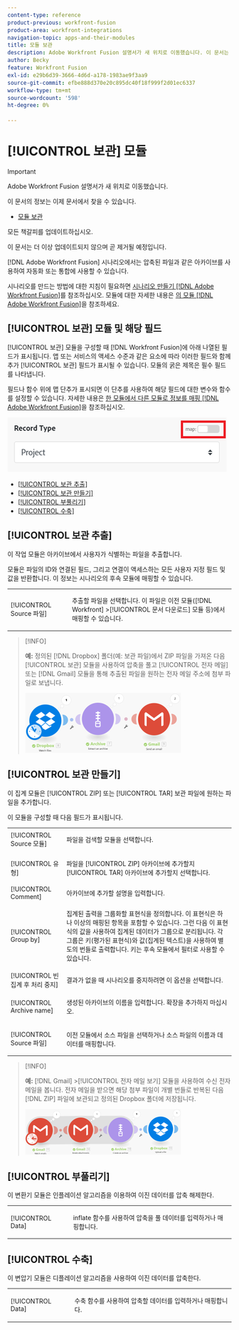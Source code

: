 ```yaml
---
content-type: reference
product-previous: workfront-fusion
product-area: workfront-integrations
navigation-topic: apps-and-their-modules
title: 모듈 보관
description: Adobe Workfront Fusion 설명서가 새 위치로 이동했습니다. 이 문서는 더 이상 사용되지 않지만, 이 기능을 다루는 새 문서에 대한 링크를 포함합니다.
author: Becky
feature: Workfront Fusion
exl-id: e29b6d39-3666-4d6d-a178-1983ae9f3aa9
source-git-commit: efbe888d370e20c895dc40f18f999f2d01ec6337
workflow-type: tm+mt
source-wordcount: '598'
ht-degree: 0%

---
```


# [!UICONTROL 보관] 모듈

>[!IMPORTANT]
>
>Adobe Workfront Fusion 설명서가 새 위치로 이동했습니다.
>
>이 문서의 정보는 이제 문서에서 찾을 수 있습니다.
>
>* [모듈 보관](https://experienceleague.adobe.com/docs/workfront-fusion/using/references/apps-and-their-modules/tools-and-transformers/archive-modules.html)
>
>모든 책갈피를 업데이트하십시오.
>
>이 문서는 더 이상 업데이트되지 않으며 곧 제거될 예정입니다.

[!DNL Adobe Workfront Fusion] 시나리오에서는 압축된 파일과 같은 아카이브를 사용하여 자동화 또는 통합에 사용할 수 있습니다.

시나리오를 만드는 방법에 대한 지침이 필요하면 [시나리오 만들기 [!DNL Adobe Workfront Fusion]](../../workfront-fusion/scenarios/create-a-scenario.md)를 참조하십시오. 모듈에 대한 자세한 내용은 [의 모듈 [!DNL Adobe Workfront Fusion]](../../workfront-fusion/modules/modules.md)을 참조하세요.

## [!UICONTROL 보관] 모듈 및 해당 필드

[!UICONTROL 보관] 모듈을 구성할 때 [!DNL Workfront Fusion]에 아래 나열된 필드가 표시됩니다. 앱 또는 서비스의 액세스 수준과 같은 요소에 따라 이러한 필드와 함께 추가 [!UICONTROL 보관] 필드가 표시될 수 있습니다. 모듈의 굵은 제목은 필수 필드를 나타냅니다.

필드나 함수 위에 맵 단추가 표시되면 이 단추를 사용하여 해당 필드에 대한 변수와 함수를 설정할 수 있습니다. 자세한 내용은 [한 모듈에서 다른 모듈로 정보를 매핑 [!DNL Adobe Workfront Fusion]](../../workfront-fusion/mapping/map-information-between-modules.md)을 참조하십시오.

![](assets/map-toggle-350x74.png)

* [[!UICONTROL 보관 추출]](#extract-an-archive)
* [[!UICONTROL 보관 만들기]](#create-an-archive)
* [[!UICONTROL 부풀리기]](#inflate)
* [[!UICONTROL 수축]](#deflate)

## [!UICONTROL 보관 추출]

이 작업 모듈은 아카이브에서 사용자가 식별하는 파일을 추출합니다.

모듈은 파일의 ID와 연결된 필드, 그리고 연결이 액세스하는 모든 사용자 지정 필드 및 값을 반환합니다. 이 정보는 시나리오의 후속 모듈에 매핑할 수 있습니다.

<table style="table-layout:auto">
 <col> 
 <col> 
 <tbody> 
  <tr> 
   <td>[!UICONTROL Source 파일]</td> 
   <td> <p> 추출할 파일을 선택합니다. 이 파일은 이전 모듈([!DNL Workfront] &gt;[!UICONTROL 문서 다운로드] 모듈 등)에서 매핑할 수 있습니다.</p>  </td> 
  </tr> 
 </tbody> 
</table>

>[!INFO]
>
>**예:** 정의된 [!DNL Dropbox] 폴더(예: 보관 파일)에서 ZIP 파일을 가져온 다음 [!UICONTROL 보관] 모듈을 사용하여 압축을 풀고 [!UICONTROL 전자 메일] 또는 [!DNL Gmail] 모듈을 통해 추출된 파일을 원하는 전자 메일 주소에 첨부 파일로 보냅니다.
>
>![](assets/example-dropbox-350x134.png)

## [!UICONTROL 보관 만들기]

이 집계 모듈은 [!UICONTROL ZIP] 또는 [!UICONTROL TAR] 보관 파일에 원하는 파일을 추가합니다.

이 모듈을 구성할 때 다음 필드가 표시됩니다.

<table style="table-layout:auto"> 
 <col> 
 <col> 
 <tbody> 
  <tr> 
   <td>[!UICONTROL Source 모듈]</td> 
   <td> <p> 파일을 검색할 모듈을 선택합니다.</p> </td> 
  </tr> 
  <tr> 
   <td>[!UICONTROL 유형] </td> 
   <td> <p>파일을 [!UICONTROL ZIP] 아카이브에 추가할지 [!UICONTROL TAR] 아카이브에 추가할지 선택합니다.</p> </td> 
  </tr> 
  <tr> 
   <td>[!UICONTROL Comment]</td> 
   <td>아카이브에 추가할 설명을 입력합니다.</td> 
  </tr> 
  <tr> 
   <td>[!UICONTROL Group by]</td> 
   <td> <p>집계된 출력을 그룹화할 표현식을 정의합니다. 이 표현식은 하나 이상의 매핑된 항목을 포함할 수 있습니다. 그런 다음 이 표현식의 값을 사용하여 집계된 데이터가 그룹으로 분리됩니다. 각 그룹은 키(평가된 표현식)와 값(집계된 텍스트)을 사용하여 별도의 번들로 출력합니다. 키는 후속 모듈에서 필터로 사용할 수 있습니다.</p> </td> 
  </tr> 
  <tr> 
   <td>[!UICONTROL 빈 집계 후 처리 중지]</td> 
   <td>결과가 없을 때 시나리오를 중지하려면 이 옵션을 선택합니다.</td> 
  </tr> 
  <tr> 
   <td>[!UICONTROL Archive name]</td> 
   <td> <p> 생성된 아카이브의 이름을 입력합니다. 확장을 추가하지 마십시오.</p> </td> 
  </tr> 
  <tr> 
   <td>[!UICONTROL Source 파일]</td> 
   <td> <p>이전 모듈에서 소스 파일을 선택하거나 소스 파일의 이름과 데이터를 매핑합니다.</p> </td> 
  </tr> 
 </tbody> 
</table>

>[!INFO]
>
>**예:** [!DNL Gmail] >[!UICONTROL 전자 메일 보기] 모듈을 사용하여 수신 전자 메일을 봅니다. 전자 메일을 받으면 해당 첨부 파일이 개별 번들로 반복된 다음 [!DNL ZIP] 파일에 보관되고 정의된 Dropbox 폴더에 저장됩니다.
>
>![](assets/example-gmail-350x102.png)

## [!UICONTROL 부풀리기]

이 변환기 모듈은 인플레이션 알고리즘을 이용하여 이진 데이터를 압축 해제한다.

<table style="table-layout:auto">
 <col> 
 <col> 
 <tbody> 
  <tr> 
   <td>[!UICONTROL Data] </td> 
   <td> <p>inflate 함수를 사용하여 압축을 풀 데이터를 입력하거나 매핑합니다.</p> </td> 
  </tr> 
 </tbody> 
</table>

## [!UICONTROL 수축]

이 변압기 모듈은 디플레이션 알고리즘을 사용하여 이진 데이터를 압축한다.

<table style="table-layout:auto">
 <col> 
 <col> 
 <tbody> 
  <tr> 
   <td>[!UICONTROL Data] </td> 
   <td> <p>수축 함수를 사용하여 압축할 데이터를 입력하거나 매핑합니다.</p> </td> 
  </tr> 
 </tbody> 
</table>

